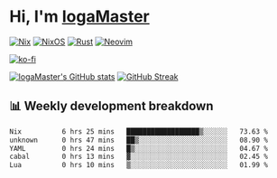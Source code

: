 # Hi, I'm [IogaMaster](https://youtube.com/IogaMaster)  

[![Nix](https://img.shields.io/badge/NIX-5277C3.svg?style=for-the-badge&logo=NixOS&logoColor=white)](https://builtwithnix.org/)
[![NixOS](https://img.shields.io/badge/NIXOS-5277C3.svg?style=for-the-badge&logo=NixOS&logoColor=white)](https://nixos.org/)
[![Rust](https://img.shields.io/badge/rust-%23000000.svg?style=for-the-badge&logo=rust&logoColor=white)](https://www.rust-lang.org/)
[![Neovim](https://img.shields.io/badge/NeoVim-%2357A143.svg?&style=for-the-badge&logo=neovim&logoColor=white)](https://github.com/neovim/neovim)

[![ko-fi](https://ko-fi.com/img/githubbutton_sm.svg)](https://ko-fi.com/X8X2P08GZ)

[![IogaMaster's GitHub stats](https://github-readme-stats.vercel.app/api?username=IogaMaster&show_icons=true&bg_color=1e1e2e&text_color=cdd6f4&icon_color=cba6f7&title_color=94e2d5)](https://github.com/IogaMaster)
[![GitHub Streak](https://streak-stats.demolab.com?user=IogaMaster&theme=catppuccin-mocha&hide_border=false&date_format=M%20j%5B%2C%20Y%5D)](https://git.io/streak-stats)


## 📊 Weekly development breakdown

<!--START_SECTION:wakaweek-->

```txt
Nix          6 hrs 25 mins   ██████████████████▒░░░░░░   73.63 %
unknown      0 hrs 47 mins   ██▒░░░░░░░░░░░░░░░░░░░░░░   08.90 %
YAML         0 hrs 24 mins   █▒░░░░░░░░░░░░░░░░░░░░░░░   04.67 %
cabal        0 hrs 13 mins   ▓░░░░░░░░░░░░░░░░░░░░░░░░   02.45 %
Lua          0 hrs 10 mins   ▒░░░░░░░░░░░░░░░░░░░░░░░░   01.99 %
```

<!--END_SECTION:wakaweek-->
